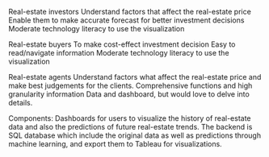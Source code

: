Real-estate investors
Understand factors that affect the real-estate price
Enable them to make accurate forecast for better investment decisions
Moderate technology literacy to use the visualization 


Real-estate buyers
To make cost-effect investment decision
Easy to read/navigate information
Moderate technology literacy to use the visualization 


Real-estate agents
Understand factors what affect the real-estate price and make best 
judgements for the clients. 
Comprehensive functions and high granularity information
Data and dashboard, but would love to delve into details.

Components: Dashboards for users to visualize the history of real-estate 
data and also the predictions of future real-estate trends.
The backend is SQL database which include the original data as well as 
predictions through machine learning, and export them to Tableau for 
visualizations.
